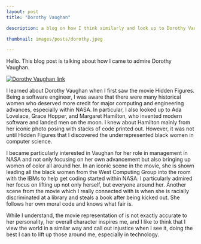 ```yaml
---
layout: post
title: "Dorothy Vaughan"

description: a blog on how I think similarly and look up to Dorothy Vaughan

thumbnail: images/posts/dorothy.jpeg

---
```

Hello. This blog post is talking about how I came to admire Dorothy Vaughan.

[![Dorothy Vaughan link](https://img.youtube.com/vi/KfHHu9lhMPI/0.jpg)](https://www.youtube.com/watch?v=KfHHu9lhMPI)

I learned about Dorothy Vaughan when I first saw the movie Hidden Figures. Being a software engineer, I was aware that there were many historical women who deserved more credit for major computing and engineering advances, especially within NASA. In particular, I also looked up to Ada Lovelace, Grace Hopper, and Margaret Hamilton, who invented modern software and landed men on the moon. I knew about Hamilton mainly from her iconic photo posing with stacks of code printed out. However, it was not until Hidden Figures that I discovered the underrepresented black women in computer science.

I became particularly interested in Vaughan for her role in management in NASA and not only focusing on her own advancement but also bringing up women of color all around her. In an iconic scene in the movie, she is shown leading all the black women from the West Computing Group into the room with the IBMs to help get coding started within NASA. I particularly admired her focus on lifting up not only herself, but everyone around her. Another scene from the movie which I really connected with is when she is racially discriminated at a library and steals a book after being kicked out. She follows her own moral code and knows what fair is.

While I understand, the movie representation of is not exactly accurate to her personality, her overall character inspires me, and I like to think that I view the world in a similar way and call out injustice when I see it, doing the best I can to lift up those around me, especially in technology.
